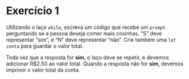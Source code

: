 # Exercício 1

Utilizando o laço `while`, escreva um código que recebe um `prompt` perguntando se a pessoa deseja comer mais coxinhas. “S” deve representar “sim”, e “N” deve representar “não”. Crie também uma `let conta` para guardar o valor total.

Toda vez que a resposta for **sim**, o laço deve se repetir, e devemos adicionar R$2.50 ao valor total. Quando a resposta não for **sim**, devemos imprimir o valor total da conta.


